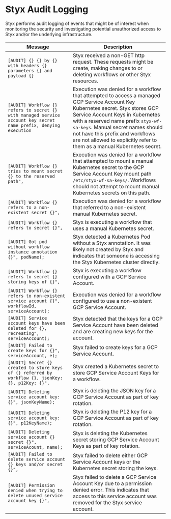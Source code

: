 # Styx Audit Logging

Styx performs audit logging of events that might be of interest when monitoring the security and investigating potential
unauthorized access to Styx and/or the underlying infrastructure.

| Message  | Description |
| ------------- | ------------- |
| `[AUDIT] {} {} by {} with headers {} parameters {} and payload {}`  | Styx received a non-GET http request. These requests might be create, making changes to or deleting workflows or other Styx resources.  |
| `[AUDIT] Workflow {} refers to secret {} with managed service account key secret name prefix, denying execution`  | Execution was denied for a workflow that attempted to access a managed GCP Service Account Key Kubernetes secret. Styx stores GCP Service Account Keys in Kubernetes with a reserved name prefix `styx-wf-sa-keys`. Manual secret names should not have this prefix and workflows are not allowed to explicitly refer to them as a manual Kubernetes secret. |
| `[AUDIT] Workflow {} tries to mount secret {} to the reserved path",` | Execution was denied for a workflow that attempted to mount a manual Kubernetes secret to the GCP Service Account Key mount path `/etc/styx-wf-sa-keys/`. Workflows should not attempt to mount manual Kubernetes secrets on this path. |
| `[AUDIT] Workflow {} refers to a non-existent secret {}",` | Execution was denied for a workflow that referred to a non-existent manual Kubernetes secret. |
| `[AUDIT] Workflow {} refers to secret {}",` | Styx is executing a workflow that uses a manual Kubernetes secret. |
| `[AUDIT] Got pod without workflow instance annotation {}", podName);` | Styx detected a Kubernetes Pod without a Styx annotation. It was likely not created by Styx and indicates that someone is accessing the Styx Kubernetes cluster directly. |
| `[AUDIT] Workflow {} refers to secret {} storing keys of {}",` | Styx is executing a workflow configured with a GCP Service Account. |
| `[AUDIT] Workflow {} refers to non-existent service account {}", workflowId, serviceAccount);` | Execution was denied for a workflow configured to use a non-existent GCP Service Account. |
| `[AUDIT] Service account keys have been deleted for {}, recreating", serviceAccount);` | Styx detected that the keys for a GCP Service Account have been deleted and are creating new keys for the account. |
| `[AUDIT] Failed to create keys for {}", serviceAccount, e);` | Styx failed to create keys for a GCP Service Account. |
| `[AUDIT] Secret {} created to store keys of {} referred by workflow {}, jsonKey: {}, p12Key: {}",` | Styx created a Kubernetes secret to store GCP Service Account Keys for a workflow. |
| `[AUDIT] Deleting service account key: {}", jsonKeyName);` | Styx is deleting the JSON key for a GCP Service Account as part of key rotation. |
| `[AUDIT] Deleting service account key: {}", p12KeyName);` | Styx is deleting the P12 key for a GCP Service Account as part of key rotation. |
| `[AUDIT] Deleting service account {} secret {}", serviceAcount, name);` | Styx is deleting the Kubernetes secret storing GCP Service Account Keys as part of key rotation. |
| `[AUDIT] Failed to delete service account {} keys and/or secret {}",` | Styx failed to delete either GCP Service Account keys or the Kubernetes secret storing the keys. |
| `[AUDIT] Permission denied when trying to delete unused service account key {}",` | Styx failed to delete a GCP Service Account Key due to a permission denied error. This indicates that access to this service account was removed for the Styx service account. |

